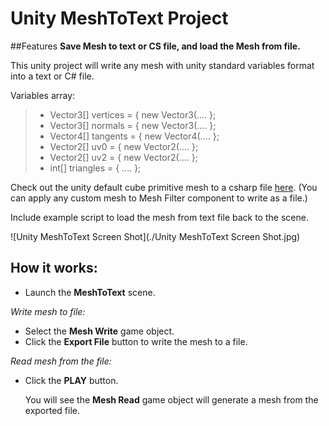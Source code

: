 # Unity MeshToText Project

##Features
**Save Mesh to text or CS file, and load the Mesh from file.**

This unity project will write any mesh with unity standard variables format into a text or C# file.

Variables array: 
>* Vector3[] vertices = { new Vector3(.... };
>* Vector3[] normals = { new Vector3(.... };
>* Vector4[] tangents = { new Vector4(.... };
>* Vector2[] uv0 = { new Vector2(.... };
>* Vector2[] uv2 = { new Vector2(.... };
>* int[] triangles = { .... };

Check out the unity default cube primitive mesh to a csharp file [here](https://github.com/michael430/Unity_MeshToText/blob/master/Assets/BakedMeshData.cs).
(You can apply any custom mesh to Mesh Filter component to write as a file.)

Include example script to load the mesh from text file back to the scene.


![Unity MeshToText Screen Shot](./Unity MeshToText Screen Shot.jpg)

## How it works:

- Launch the **MeshToText** scene.

*Write mesh to file:*
- Select the **Mesh Write** game object.
- Click the **Export File** button to write the mesh to a file.

*Read mesh from the file:*
- Click the **PLAY** button. 
  
  You will see the **Mesh Read** game object will generate a mesh from the exported file.
